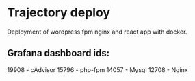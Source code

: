 # Trajectory deploy

Deployment of wordpress fpm nginx and react app with docker.

## Grafana dashboard ids:

19908 - cAdvisor
15796 - php-fpm
14057 - Mysql
12708 - Nginx
